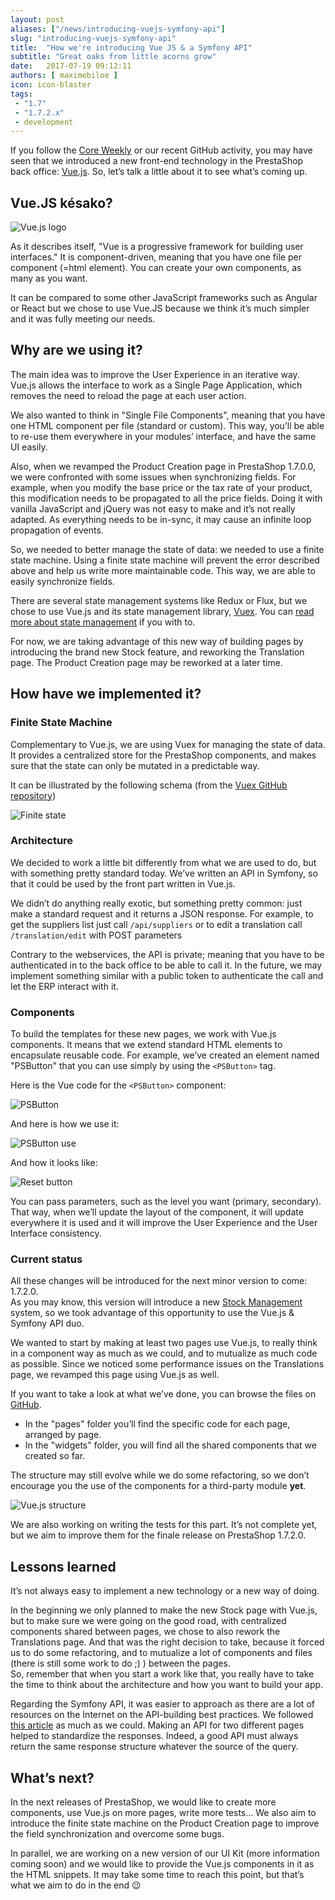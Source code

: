 ```yaml
---
layout: post
aliases: ["/news/introducing-vuejs-symfony-api"]
slug: "introducing-vuejs-symfony-api"
title:  "How we're introducing Vue JS & a Symfony API"
subtitle: "Great oaks from little acorns grow"
date:   2017-07-19 09:12:11
authors: [ maximebiloe ]
icon: icon-blaster
tags:
 - "1.7"
 - "1.7.2.x"
 - development
---
```


If you follow the [Core Weekly](http://build.prestashop.com/tag/core-weekly/) or our recent GitHub activity, you may have seen that we introduced a new front-end technology in the PrestaShop back office: [Vue.js](https://vuejs.org). So, let’s talk a little about it to see what’s coming up.


## Vue.JS késako?

![Vue.js logo](/assets/images/2017/07/vuejs-logo.png)

As it describes itself, "Vue is a progressive framework for building user interfaces." It is component-driven, meaning that you have one file per component (=html element). You can create your own components, as many as you want.

It can be compared to some other JavaScript frameworks such as Angular or React but we chose to use Vue.JS because we think it’s much simpler and it was fully meeting our needs.


## Why are we using it?

The main idea was to improve the User Experience in an iterative way. Vue.js allows the interface to work as a Single Page Application, which removes the need to reload the page at each user action.

We also wanted to think in "Single File Components", meaning that you have one HTML component per file (standard or custom). This way, you’ll be able to re-use them everywhere in your modules’ interface, and have the same UI easily.

Also, when we revamped the Product Creation page in PrestaShop 1.7.0.0, we were confronted with some issues when synchronizing fields. For example, when you modify the base price or the tax rate of your product, this modification needs to be propagated to all the price fields. Doing it with vanilla JavaScript and jQuery was not easy to make and it’s not really adapted. As everything needs to be in-sync, it may cause an infinite loop propagation of events. 

So, we needed to better manage the state of data: we needed to use a finite state machine. Using a finite state machine will prevent the error described above and help us write more maintainable code. This way, we are able to easily synchronize fields. 

There are several state management systems like Redux or Flux, but we chose to use Vue.js and its state management library, [Vuex](https://github.com/vuejs/vuex). You can [read more about state management](https://vuejs.org/v2/guide/state-management.html) if you with to.

For now, we are taking advantage of this new way of building pages by introducing the brand new Stock feature, and reworking the Translation page. The Product Creation page may be reworked at a later time.


## How have we implemented it?

### Finite State Machine

Complementary to Vue.js, we are using Vuex for managing the state of data. It provides a centralized store for the PrestaShop components, and makes sure that the state can only be mutated in a predictable way.

It can be illustrated by the following schema (from the [Vuex GitHub repository](https://github.com/vuejs/vuex))

![Finite state](/assets/images/2017/07/vuejs-finitestate.png)


### Architecture

We decided to work a little bit differently from what we are used to do, but with something pretty standard today. We’ve written an API in Symfony, so that it could be used by the front part written in Vue.js.

We didn’t do anything really exotic, but something pretty common: just make a standard request and it returns a JSON response. For example, to get the suppliers list just call `/api/suppliers` or to edit a translation call `/translation/edit` with POST parameters

Contrary to the webservices, the API is private; meaning that you have to be authenticated in to the back office to be able to call it. In the future, we may implement something similar with a public token to authenticate the call and let the ERP interact with it. 


### Components

To build the templates for these new pages, we work with Vue.js components. It means that we extend standard HTML elements to encapsulate reusable code. For example, we’ve created an element named "PSButton" that you can use simply by using the `<PSButton>` tag.

Here is the Vue code for the `<PSButton>` component:

![PSButton](/assets/images/2017/07/vuejs-psbutton.png)

And here is how we use it:

![PSButton use](/assets/images/2017/07/vuejs-psbutton-use.png)

And how it looks like:

![Reset button](/assets/images/2017/07/vuejs-reset.png)

You can pass parameters, such as the level you want (primary, secondary). That way, when we’ll update the layout of the component, it will update everywhere it is used and it will improve the User Experience and the User Interface consistency.


### Current status

All these changes will be introduced for the next minor version to come: 1.7.2.0.<br/>
As you may know, this version will introduce a new [Stock Management](http://build.prestashop.com/news/stock-management-in-prestashop-1-7-part-3/) system, so we took advantage of this opportunity to use the Vue.js & Symfony API duo.<br/>

We wanted to start by making at least two pages use Vue.js, to really think in a component way as much as we could, and to mutualize as much code as possible. Since we noticed some performance issues on the Translations page, we revamped this page using Vue.js as well.

If you want to take a look at what we’ve done, you can browse the files on [GitHub](https://github.com/PrestaShop/PrestaShop/tree/1.7.2.x/admin-dev/themes/new-theme/js/app).

* In the "pages" folder you’ll find the specific code for each page, arranged by page.
* In the "widgets" folder, you will find all the shared components that we created so far.

The structure may still evolve while we do some refactoring, so we don’t encourage you the use of the components for a third-party module **yet**.

![Vue.js structure](/assets/images/2017/07/vuejs-arbo.png)

We are also working on writing the tests for this part. It’s not complete yet, but we aim to improve them for the finale release on PrestaShop 1.7.2.0.


## Lessons learned

It’s not always easy to implement a new technology or a new way of doing.

In the beginning we only planned to make the new Stock page with Vue.js, but to make sure we were going on the good road, with centralized components shared between pages, we chose to also rework the Translations page. And that was the right decision to take, because it forced us to do some refactoring, and to mutualize a lot of components and files (there is still some work to do ;) ) between the pages.<br>
So, remember that when you start a work like that, you really have to take the time to think about the architecture and how you want to build your app.

Regarding the Symfony API, it was easier to approach as there are a lot of resources on the Internet on the API-building best practices. We followed [this article](http://www.vinaysahni.com/best-practices-for-a-pragmatic-restful-api) as much as we could. Making an API for two different pages helped to standardize the responses. Indeed, a good API must always return the same response structure whatever the source of the query.


## What’s next?

In the next releases of PrestaShop, we would like to create more components, use Vue.js on more pages, write more tests… We also aim to introduce the finite state machine on the Product Creation page to improve the field synchronization and overcome some bugs.

In parallel, we are working on a new version of our UI Kit (more information coming soon) and we would like to provide the Vue.js components in it as the HTML snippets. It may take some time to reach this point, but that’s what we aim to do in the end :wink:

